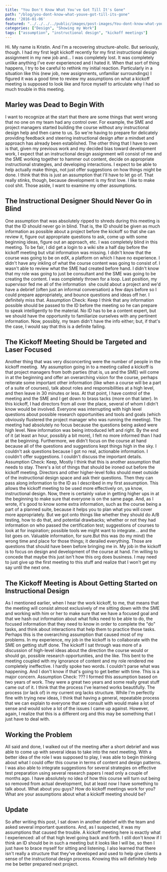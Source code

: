 ```yaml
---
title: "You Don't Know What You've Got Till It's Gone"
path: "/blog/you-dont-know-what-youve-got-till-its-gone"
date: '2016-01-06'
featured: "../../../../public/images/post-images/You-dont-know-what-youve-got-till-its-gone.png"
categories: ["Design", "Showing my Work"]
tags: ["assumption", "instructional design", "kickoff meetings"]
---
```


Hi. My name is Kristin. And I'm a recovering structure-aholic. But seriously, though. I had my first legit kickoff recently for my first instructional design assignment in my new job and... I was completely lost. It was completely unlike anything I've ever experienced and I hated it. When that sort of thing happens, I try to be careful to rethink my initial reaction. Particularly in a situation like this (new job, new assignments, unfamiliar surroundings) I figured it was a good time to review my assumptions on what a kickoff meeting is supposed to look like and force myself to articulate why I had so much trouble in this meeting.

## Marley was Dead to Begin With

I want to recognize at the start that there are some things that went wrong that no one on my team had any control over. For example, the SME and project managers started building the course without any instructional design help and then came to us. So we're having to prepare for delicately providing feedback and steering instructional design after a mindset and approach has already been established. The other thing that I have to own is that, given my previous work and my decided bias toward development work, I expect that an instructional design assignment will consist of me and the SME working together to hammer out content, decide on appropriate instructional strategies, and developing interactions. I expect to be able to help actually make things, not just offer suggestions on how things might be done. I think that this is just an assumption that I'll have to let go of. That really stinks, though, because development is my first love. I like to make cool shit. Those aside, I want to examine my other assumptions.

## The Instructional Designer Should Never Go in Blind

One assumption that was absolutely ripped to shreds during this meeting is that the ID should never go in blind. That is, the ID should be given as much information as possible about a project before the kickoff so that she can review it, figure out appropriate questions to ask, come up with some beginning ideas, figure out an approach, etc. I was completely blind in this meeting. To be fair, I did get a login to a wiki site a half day before the kickoff meeting but vital information was missing. I didn't know that the course was going to be on edX, a platform on which I have no experience. I didn't have any inkling of what the course content was going to consist of. I wasn't able to review what the SME had created before hand. I didn't know that my role was going to just be consultant and the SME was going to be creating the content. I was completely thrown for a loop. Last position, my supervisor fed me all of the information  she could about a project and we'd have a debrief (often just an informal conversation) a few days before so I could prepare appropriately, and bounce questions and ideas off her. I definitely miss that. Assumption Check: Keep I think that any information possible should be passed to the ID before the meeting so he can prepare to speak intelligently to the material. No ID has to be a content expert, but we should have the opportunity to familiarize ourselves with any pertinent information. Now, possibly, my team didn't have the info either; but, if that's the case, I would say that this is a definite failing.

## The Kickoff Meeting Should be Targeted and Laser Focused

Another thing that was very disconcerting were the number of people in the kickoff meeting.  My assumption going in to a meeting called a kickoff is that project managers from both parties (that is, us and the SME) will come in at the beginning and offer an overarching vision for the course, perhaps reiterate some important other information (like when a course will be a part of a suite of courses), talk about roles and responsibilities at a high level, and then leave in 30 minutes or less. At that point, I have control of the meeting and the SME and I get down to brass tacks (more on that later). In this kickoff, I had directors from all over the place, several of whom I didn't know would be involved. Everyone was interrupting with high level questions about possible research opportunities and tools and goals (which obviously flustered the project manager who was running the meeting). The meeting had absolutely no focus because the questions being asked were high level. New information was being introduced left and right. By the end of it (at least an hour, possibly a bit more), I felt no more informed than I had at the beginning. Furthermore, we didn't focus on the course at hand because all of the questions and suggestions kept things high in the sky. I couldn't ask questions because I got no real, actionable information. I couldn't offer suggestions. I couldn't discuss the important details. Assumption Check: Keep, Mostly I think that this is another assumption that needs to stay. There's a lot of things that should be ironed out before the kickoff meeting. Directors and other higher-level folks should meet outside of the instructional design space and ask their questions. Then they can pass along information to the ID as I described in my first assumption. This allows the kickoff meeting to be used more effectively on, ya know, instructional design. Now, there is certainly value in getting higher ups in at the beginning to make sure that everyone is on the same page. And, as I wrote, it's good to know some extra information, such as the course being a part of a planned suite, because it helps you to plan what you will cover more appropriately. But we got onto things like whether they should do A/B testing, how to do that, and potential drawbacks; whether or not they had information on who passed the certification test; suggestions of courses to look at for inspiration; possible tools we might want to integrate... and the list goes on. Valuable information, for sure.But this was (to my mind) the wrong time and place for those things; it derailed everything. Those are questions that should have been before bringing me in. My job in the kickoff is to focus on design and development of the course at hand. I'm willing to concede that maybe this just isn't how this org does business. I may need to just give up the first meeting to this stuff and realize that I won't get my say until the next one.

## The Kickoff Meeting is About Getting Started on Instructional Design

As I mentioned earlier, when I hear the work kickoff, to me, that means that the meeting will consist almost exclusively of me sitting down with the SME and working with him or her to make sure that we have a focused goal and that we hash out information about what folks need to be able to do, the focused information that they need to know in order to complete the "do" tasks, and think about interactions that help them to practice those tasks. Perhaps this is the overarching assumption that caused most of my problems. In my experience, my job in the kickoff is to collaborate with the SME on getting stuff done. The kickoff I sat through was more of a discussion of high-level ideas about the direction the course would or should go, possible research opportunities, and the like. This bent to the meeting coupled with my ignorance of content and my role rendered me completely ineffective. I hardly spoke two words. I couldn't parse what was happening. And I don't know if that's going to get better with time. This is a major concern. Assumption Check: ??? I formed this assumption based on two years of work. They were a great two years and some really great stuff came out of it. I think that the process I've learned works beautifully. The process (or lack of) in my current org lacks structure. While I'm perfectly fine with trying new ideas, I think that having a general, repeatable process that we can explain to everyone that we consult with would make a lot of sense and would solve a lot of the issues I came up against. However, again, I realize that this is a different org and this may be something that I just have to deal with.

## Working the Problem

All said and done, I walked out of the meeting after a short debrief and was able to come up with several ideas to take into the next meeting. With a better idea of the role I was supposed to play, I was able to begin thinking about what I could offer this course in terms of content and design patterns. I was also able to integrate suggestions for several strategies on effective test preparation using several research papers I read only a couple of months ago. I have absolutely no idea of how this course will turn out being so removed from actual development, but at least now I have something to talk about. What about you guys? How do kickoff meetings work for you? What are your assumptions about what a kickoff meeting should be?

## Update

So after writing this post, I sat down in another debrief with the team and asked several important questions. And, as I suspected, it was my assumptions that caused the trouble. A kickoff meeting here is exactly what I experienced: all of that high level going back and forth. I still don't know if I think an ID should be in such a meeting but it looks like I will be, so then I just have to brace myself for sitting and listening. I also learned that there isn't really a structure that they've developed and used to help give clients a sense of the instructional design process. Knowing this will definitely help me be better prepared next project.
